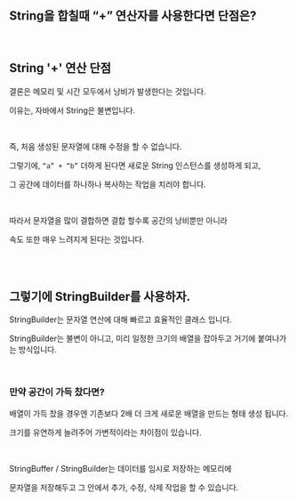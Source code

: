 ## String을 합칠때 “+” 연산자를 사용한다면 단점은?

<br/>

## String '+' 연산 단점

결론은 메모리 및 시간 모두에서 낭비가 발생한다는 것입니다.

이유는, 자바에서 String은 불변입니다. 

<br/>

즉, 처음 생성된 문자열에 대해 수정을 할 수 없습니다.



그렇기에, `“a” + “b”` 더하게 된다면 새로운 String 인스턴스를 생성하게 되고, 

그 공간에 데이터를 하나하나 복사하는 작업을 치러야 합니다.

<br/>

따라서 문자열을 많이 결합하면 결합 할수록 공간의 낭비뿐만 아니라 

속도 또한 매우 느려지게 된다는 것입니다.

<br/><br/>

## 그렇기에 StringBuilder를 사용하자.

StringBuilder는 문자열 연산에 대해 빠르고 효율적인 클래스 입니다. 

StringBuilder는 불변이 아니고, 미리 일정한 크기의 배열을 잡아두고 거기에 붙여나가는 방식입니다.

<br/>

### 만약 공간이 가득 찼다면?

배열이 가득 찼을 경우엔 기존보다 2배 더 크게 새로운 배열을 만드는 형태 생성 됩니다.

크기를 유연하게 늘려주어 가변적이라는 차이점이 있습니다.

<br/>

StringBuffer / StringBuilder는 데이터를 임시로 저장하는 메모리에 

문자열을 저장해두고 그 안에서 추가, 수정, 삭제 작업을 할 수 있습니다.